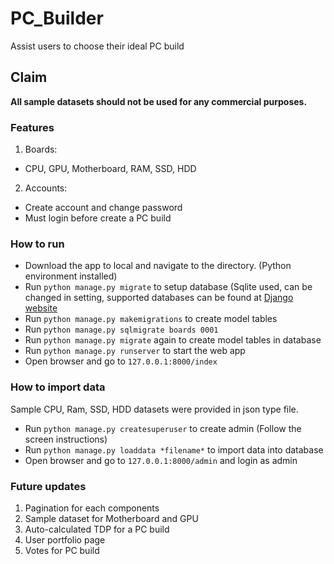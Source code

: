 # PC_Builder
Assist users to choose their ideal PC build



## Claim
**All sample datasets should not be used for any commercial purposes.**



### Features
1. Boards:
  - CPU, GPU, Motherboard, RAM, SSD, HDD
2. Accounts:
  - Create account and change password
  - Must login before create a PC build



### How to run
- Download the app to local and navigate to the directory. (Python environment installed)
- Run `python manage.py migrate` to setup database (Sqlite used, can be changed in setting, supported databases can be found at 
[Django website](https://docs.djangoproject.com/en/3.0/intro/tutorial02/)
- Run `python manage.py makemigrations` to create model tables
- Run `python manage.py sqlmigrate boards 0001`
- Run `python manage.py migrate` again to create model tables in database
- Run `python manage.py runserver` to start the web app
- Open browser and go to `127.0.0.1:8000/index`



### How to import data
Sample CPU, Ram, SSD, HDD datasets were provided in json type file.
- Run `python manage.py createsuperuser` to create admin (Follow the screen instructions)
- Run `python manage.py loaddata *filename*` to import data into database
- Open browser and go to `127.0.0.1:8000/admin` and login as admin



### Future updates
1. Pagination for each components
2. Sample dataset for Motherboard and GPU
3. Auto-calculated TDP for a PC build
4. User portfolio page
5. Votes for PC build
